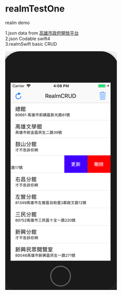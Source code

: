 # realmTestOne
realm demo


1.json data from [高雄市政府開放平台 ](http://data.kcg.gov.tw/dataset?res_format=JSON)  
2.json Codable swift4   
3.realmSwift basic CRUD  


 ![image](https://github.com/kiddchantw/realmTestOne/blob/master/picOne.png)
